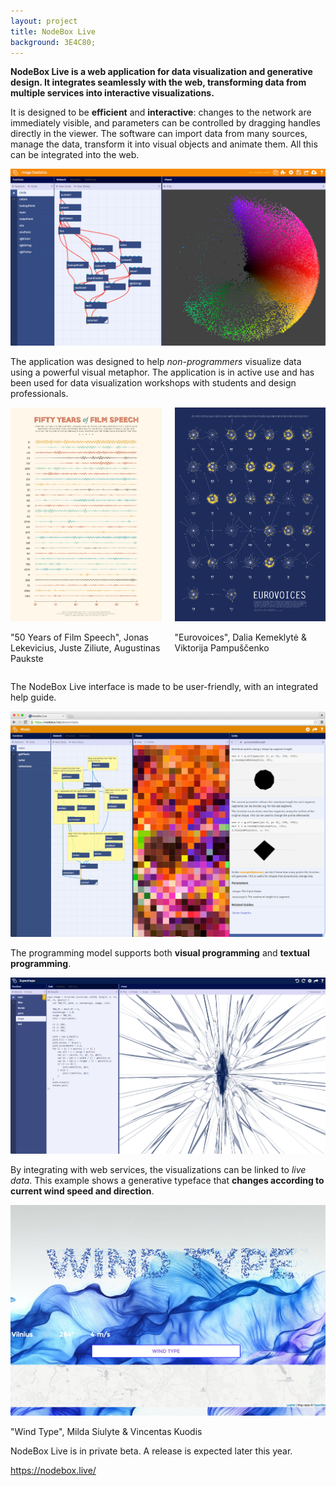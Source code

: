 ```yaml
---
layout: project
title: NodeBox Live
background: 3E4C80;
---
```

**NodeBox Live is a web application for data visualization and generative design. It integrates seamlessly with the web, transforming data from multiple services into interactive visualizations.**

It is designed to be <strong>efficient</strong> and <strong>interactive</strong>: changes to the network are immediately visible, and parameters can be controlled by dragging handles directly in the viewer. The software can import data from many sources, manage the data, transform it into visual objects and animate them. All this can be integrated into the web.

<img src="/media/projects/nbl-screenshot.jpg" alt="NodeBox Live Screenshot">

The application was designed to help *non-programmers* visualize data using a powerful visual metaphor. The application is in active use and has been used for data visualization workshops with students and design professionals.

<div class="two columns">
  <div class="column">
    <img src="/media/projects/nb3-film-speech.png" alt="50 years of film speech">
    <p class="caption">"50 Years of Film Speech", Jonas Lekevicius, Juste Ziliute, Augustinas Paukste</p>
  </div>
  <div class="column">
    <img src="/media/projects/nb3-eurovoices.png" alt="Eurovoices">
    <p class="caption">"Eurovoices", Dalia Kemeklytė &amp; Viktorija Pampuščenko</p>
  </div>
</div>

The NodeBox Live interface is made to be user-friendly, with an integrated help guide.

<img src="/media/projects/nbl-guide.png" alt="NodeBox Live Help Guide">

The programming model supports both **visual programming** and **textual programming**.

<img src="/media/projects/nbl-supershape.jpg" alt="NodeBox Live Supershape example">

By integrating with web services, the visualizations can be linked to *live data*. This example shows a generative typeface that **changes according to current wind speed and direction**.

<img src="/media/projects/nbl-wind-type.jpg" alt="">
<p class="caption">"Wind Type", Milda Siulyte &amp; Vincentas Kuodis</p>

NodeBox Live is in private beta. A release is expected later this year.

<https://nodebox.live/>

